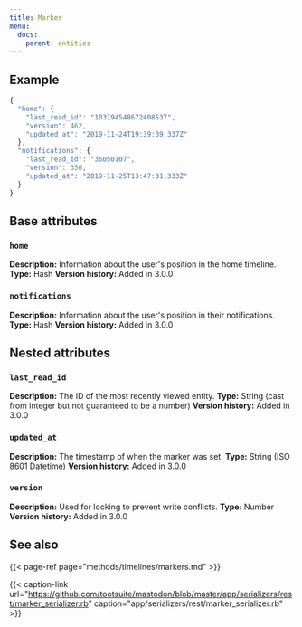 ```yaml
---
title: Marker
menu:
  docs:
    parent: entities
---
```


## Example

```javascript
{
  "home": {
    "last_read_id": "103194548672408537",
    "version": 462,
    "updated_at": "2019-11-24T19:39:39.337Z"
  },
  "notifications": {
    "last_read_id": "35050107",
    "version": 356,
    "updated_at": "2019-11-25T13:47:31.333Z"
  }
}
```

## Base attributes

### `home` <a id="home"></a>

**Description:** Information about the user's position in the home timeline.
**Type:** Hash
**Version history:** Added in 3.0.0

### `notifications` <a id="notifications"></a>

**Description:** Information about the user's position in their notifications.
**Type:** Hash
**Version history:** Added in 3.0.0

## Nested attributes

### `last_read_id` <a id="last_read_id"></a>

**Description:** The ID of the most recently viewed entity.
**Type:** String \(cast from integer but not guaranteed to be a number\)
**Version history:** Added in 3.0.0

### `updated_at` <a id="updated_at"></a>

**Description:** The timestamp of when the marker was set.
**Type:** String \(ISO 8601 Datetime\)
**Version history:** Added in 3.0.0

### `version` <a id="version"></a>

**Description:** Used for locking to prevent write conflicts.
**Type:** Number
**Version history:** Added in 3.0.0

## See also

{{< page-ref page="methods/timelines/markers.md" >}}

{{< caption-link url="https://github.com/tootsuite/mastodon/blob/master/app/serializers/rest/marker_serializer.rb" caption="app/serializers/rest/marker\_serializer.rb" >}}



